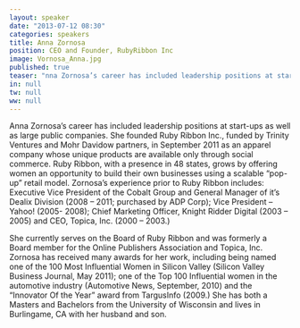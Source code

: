 ```yaml
---
layout: speaker
date: "2013-07-12 08:30"
categories: speakers
title: Anna Zornosa
position: CEO and Founder, RubyRibbon Inc
image: Vornosa_Anna.jpg
published: true
teaser: "nna Zornosa’s career has included leadership positions at start-ups as well as large public companies. She founded Ruby Ribbon in September 2011 as an apparel company whose unique products are available only through social commerce."
in: null
tw: null
ww: null
---
```

Anna Zornosa’s career has included leadership positions at start-ups as well as large public companies. She founded Ruby Ribbon Inc., funded by Trinity Ventures and Mohr Davidow partners, in September 2011 as an apparel company whose unique products are available only through social commerce.  Ruby Ribbon, with a presence in 48 states, grows by offering women an opportunity to build their own businesses using a scalable “pop-up” retail model.  Zornosa’s experience prior to Ruby Ribbon includes: Executive Vice President of the Cobalt Group and General Manager of it’s Dealix Division (2008 – 2011; purchased by ADP Corp); Vice President – Yahoo! (2005- 2008); Chief Marketing Officer, Knight Ridder Digital (2003 – 2005) and CEO, Topica, Inc. (2000 – 2003.) 

She currently serves on the Board of Ruby Ribbon and was formerly a Board member for the Online Publishers Association and Topica, Inc. Zornosa has received many awards for her work, including being named one of the 100 Most Influential Women in Silicon Valley (Silicon Valley Business Journal, May 2011); one of the Top 100 Influential women in the automotive industry (Automotive News, September, 2010) and the “Innovator Of the Year” award from TargusInfo (2009.) She has both a Masters and Bachelors from the University of Wisconsin and lives in Burlingame, CA with her husband and son.

